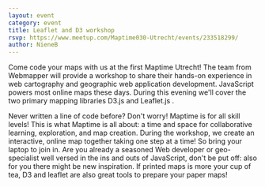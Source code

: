 ```yaml
---
layout: event
category: event
title: Leaflet and D3 workshop
rsvp: https://www.meetup.com/Maptime030-Utrecht/events/233518299/
author: NieneB
---
```



Come code your maps with us at the first Maptime Utrecht!
The team from Webmapper will provide a workshop to share their hands-on experience in web cartography and geographic web application development.
JavaScript powers most online maps these days. During this evening we'll cover the two primary mapping libraries D3.js and Leaflet.js .

Never written a line of code before? Don't worry! Maptime is for all skill levels! This is what Maptime is all about: a time and space for collaborative learning, exploration, and map creation.
During the workshop, we create an interactive, online map together taking one step at a time! So bring your laptop to join in.
Are you already a seasoned Web developer or geo-specialist well versed in the ins and outs of JavaScript, don't be put off: also for you there might be new inspiration. If printed maps is more your cup of tea, D3 and leaflet are also great tools to prepare your paper maps!

